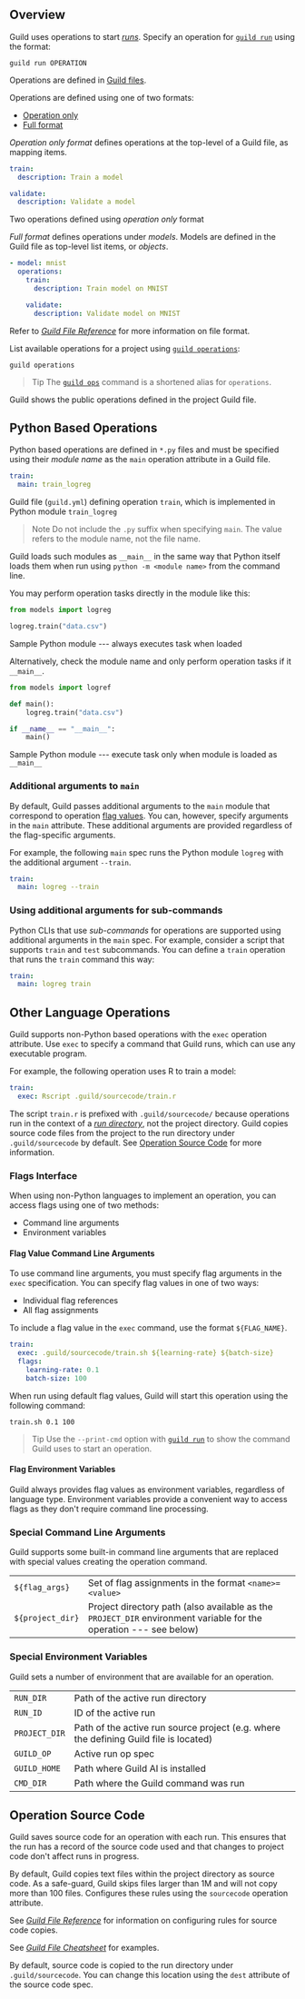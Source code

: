 <!-- -*- eval:(visual-line-mode 1) -*- -->

<div data-theme-toc="true"></div>
<div data-guild-docs="true"></div>

## Overview

Guild uses operations to start [*runs*](/docs/runs). Specify an operation for [`guild run`](/commands/run) using the format:

``` command
guild run OPERATION
```

Operations are defined in [Guild files](/docs/guildfiles).

Operations are defined using one of two formats:

- [Operation only](/reference/guildfile#operation-only-format)
- [Full format](/reference/guildfile#full-format)

*Operation only format* defines operations at the top-level of a Guild file, as mapping items.

``` yaml
train:
  description: Train a model

validate:
  description: Validate a model
```

<span data-guild-class="caption">Two operations defined using *operation only* format</span>

*Full format* defines operations under *models*. Models are defined in the Guild file as top-level list items, or *objects*.

``` yaml
- model: mnist
  operations:
    train:
      description: Train model on MNIST

    validate:
      description: Validate model on MNIST
```

Refer to [*Guild File Reference*](/reference/guildfile#guild-file-format) for more information on file format.

List available operations for a project using [`guild operations`](/commands/operations):

``` command
guild operations
```

> <span data-guild-class="callout tip">Tip</span> The [`guild ops`](/commands/ops) command is a shortened alias for `operations`.</span>

Guild shows the public operations defined in the project Guild file.

## Python Based Operations

Python based operations are defined in `*.py` files and must be specified using their *module name* as the `main` operation attribute in a Guild file.

``` yaml
train:
  main: train_logreg
```

<span data-guild-class="caption">Guild file (`guild.yml`) defining operation `train`, which is implemented in Python module `train_logreg`</span>

> <span data-guild-class="callout note">Note</span> Do not include the `.py` suffix when specifying `main`. The value refers to the module name, not the file name.

Guild loads such modules as `__main__` in the same way that Python itself loads them when run using `python -m <module name>` from the command line.

You may perform operation tasks directly in the module like this:

``` python
from models import logreg

logreg.train("data.csv")
```

<span data-guild-class="caption">Sample Python module --- always executes task when loaded</span>

Alternatively, check the module name and only perform operation tasks if it `__main__`.

``` python
from models import logref

def main():
    logreg.train("data.csv")

if __name__ == "__main__":
    main()
```

<span data-guild-class="caption">Sample Python module --- execute task only when module is loaded as `__main__`</span>

### Additional arguments to `main`

By default, Guild passes additional arguments to the `main` module that correspond to operation [flag values](/docs/flags). You can, however, specify arguments in the `main` attribute. These additional arguments are provided regardless of the flag-specific arguments.

For example, the following `main` spec runs the Python module `logreg` with the additional argument `--train`.

``` yaml
train:
  main: logreg --train
```

### Using additional arguments for sub-commands

Python CLIs that use *sub-commands* for operations are supported using additional arguments in the `main` spec. For example, consider a script that supports `train` and `test` subcommands. You can define a `train` operation that runs the `train` command this way:

``` yaml
train:
  main: logreg train
```

## Other Language Operations

Guild supports non-Python based operations with the `exec` operation attribute. Use `exec` to specify a command that Guild runs, which can use any executable program.

For example, the following operation uses R to train a model:

``` yaml
train:
  exec: Rscript .guild/sourcecode/train.r
```

The script `train.r` is prefixed with `.guild/sourcecode/` because operations run in the context of a [*run directory*](/docs/runs#run-dir), not the project directory. Guild copies source code files from the project to the run directory under `.guild/sourcecode` by default. See [Operation Source Code](#operation-source-code) for more information.

### Flags Interface

When using non-Python languages to implement an operation, you can access flags using one of two methods:

- Command line arguments
- Environment variables

#### Flag Value Command Line Arguments

To use command line arguments, you must specify flag arguments in the `exec` specification. You can specify flag values in one of two ways:

- Individual flag references
- All flag assignments

To include a flag value in the `exec` command, use the format `${FLAG_NAME}`.

``` yaml
train:
  exec: .guild/sourcecode/train.sh ${learning-rate} ${batch-size}
  flags:
    learning-rate: 0.1
    batch-size: 100
```

When run using default flag values, Guild will start this operation using the following command:

``` command
train.sh 0.1 100
```

> <span data-guild-class="callout tip">Tip</span> Use the `--print-cmd` option with [`guild run`](/commands/run) to show the command Guild uses to start an operation.

#### Flag  Environment Variables

Guild always provides flag values as environment variables, regardless of language type. Environment variables provide a convenient way to access flags as they don't require command line processing.

### Special Command Line Arguments

Guild supports some built-in command line arguments that are replaced with special values creating the operation command.

|||
|-|-|
| `${flag_args}` | Set of flag assignments in the format `<name>=<value>` |
| `${project_dir}` | Project directory path (also available as the `PROJECT_DIR` environment variable for the operation --- see below) |

### Special Environment Variables

Guild sets a number of environment that are available for an operation.

|               |                                                                                       |
|---------------|---------------------------------------------------------------------------------------|
| `RUN_DIR`     | Path of the active run directory                                                      |
| `RUN_ID`      | ID of the active run                                                                  |
| `PROJECT_DIR` | Path of the active run source project (e.g. where the defining Guild file is located) |
| `GUILD_OP`    | Active run op spec                                                                    |
| `GUILD_HOME`  | Path where Guild AI is installed                                                      |
| `CMD_DIR`     | Path where the Guild command was run                                                  |

## Operation Source Code

Guild saves source code for an operation with each run. This ensures that the run has a record of the source code used and that changes to project code don't affect runs in progress.

By default, Guild copies text files within the project directory as source code. As a safe-guard, Guild skips files larger than 1M and will not copy more than 100 files. Configures these rules using the `sourcecode` operation attribute.

See [*Guild File Reference*](/reference/guildfile#source-code) for information on configuring rules for source code copies.

See [*Guild File Cheatsheet*](/cheatsheets/guildfile#source-code) for examples.

By default, source code is copied to the run directory under `.guild/sourcecode`. You can change this location using the `dest` attribute of the source code spec.
